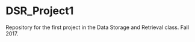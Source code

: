 # DSR_Project1
Repository for the first project in the Data Storage and Retrieval class. Fall 2017.
